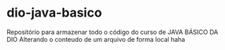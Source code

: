 # dio-java-basico
Repositório para armazenar todo o código do curso de JAVA BÁSICO DA DIO
Alterando o conteudo de um arquivo de forma local haha 
